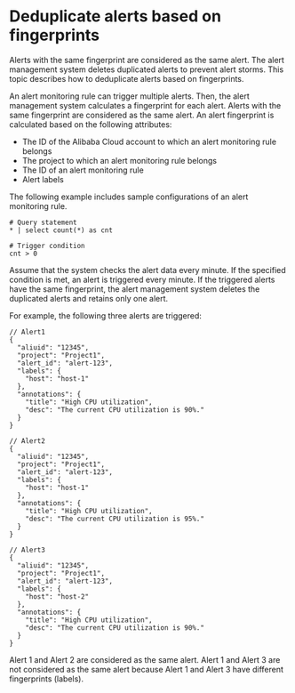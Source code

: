 # Deduplicate alerts based on fingerprints

Alerts with the same fingerprint are considered as the same alert. The alert management system deletes duplicated alerts to prevent alert storms. This topic describes how to deduplicate alerts based on fingerprints.

An alert monitoring rule can trigger multiple alerts. Then, the alert management system calculates a fingerprint for each alert. Alerts with the same fingerprint are considered as the same alert. An alert fingerprint is calculated based on the following attributes:

-   The ID of the Alibaba Cloud account to which an alert monitoring rule belongs
-   The project to which an alert monitoring rule belongs
-   The ID of an alert monitoring rule
-   Alert labels

The following example includes sample configurations of an alert monitoring rule.

```
# Query statement
* | select count(*) as cnt

# Trigger condition
cnt > 0
```

Assume that the system checks the alert data every minute. If the specified condition is met, an alert is triggered every minute. If the triggered alerts have the same fingerprint, the alert management system deletes the duplicated alerts and retains only one alert.

For example, the following three alerts are triggered:

```
// Alert1
{
  "aliuid": "12345",
  "project": "Project1",
  "alert_id": "alert-123",
  "labels": {
    "host": "host-1"
  },
  "annotations": {
    "title": "High CPU utilization",
    "desc": "The current CPU utilization is 90%."
  }
}

// Alert2
{
  "aliuid": "12345",
  "project": "Project1",
  "alert_id": "alert-123",
  "labels": {
    "host": "host-1"
  },
  "annotations": {
    "title": "High CPU utilization",
    "desc": "The current CPU utilization is 95%."
  }
}

// Alert3
{
  "aliuid": "12345",
  "project": "Project1",
  "alert_id": "alert-123",
  "labels": {
    "host": "host-2"
  },
  "annotations": {
    "title": "High CPU utilization",
    "desc": "The current CPU utilization is 90%."
  }
}
```

Alert 1 and Alert 2 are considered as the same alert. Alert 1 and Alert 3 are not considered as the same alert because Alert 1 and Alert 3 have different fingerprints \(labels\).

